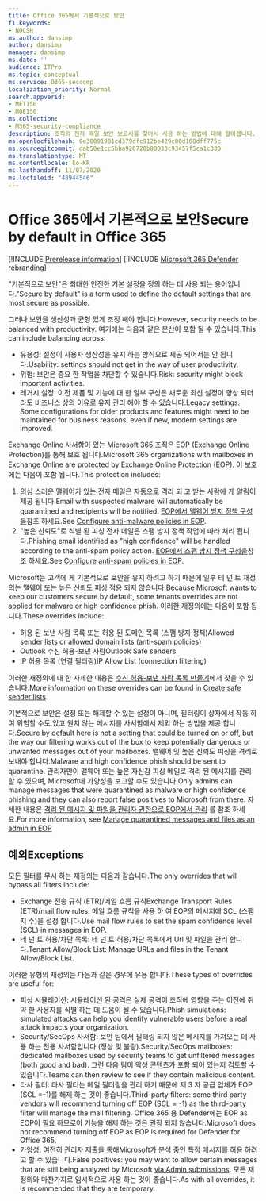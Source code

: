 ```yaml
---
title: Office 365에서 기본적으로 보안
f1.keywords:
- NOCSH
ms.author: dansimp
author: dansimp
manager: dansimp
ms.date: ''
audience: ITPro
ms.topic: conceptual
ms.service: O365-seccomp
localization_priority: Normal
search.appverid:
- MET150
- MOE150
ms.collection:
- M365-security-compliance
description: 조직의 전자 메일 보안 보고서를 찾아서 사용 하는 방법에 대해 알아봅니다. 보안 & 준수 센터에서 전자 메일 보안 보고서를 사용할 수 있습니다.
ms.openlocfilehash: 0e38091981cd379dfc912be429c00d168dff775c
ms.sourcegitcommit: dab50e1cc5bba920720b80033c93457f5ca1c330
ms.translationtype: MT
ms.contentlocale: ko-KR
ms.lasthandoff: 11/07/2020
ms.locfileid: "48944546"
---
```

# <a name="secure-by-default-in-office-365"></a><span data-ttu-id="d9df9-104">Office 365에서 기본적으로 보안</span><span class="sxs-lookup"><span data-stu-id="d9df9-104">Secure by default in Office 365</span></span>

[!INCLUDE [Prerelease information](../includes/prerelease.md)]
[!INCLUDE [Microsoft 365 Defender rebranding](../includes/microsoft-defender-for-office.md)]

<span data-ttu-id="d9df9-105">"기본적으로 보안"은 최대한 안전한 기본 설정을 정의 하는 데 사용 되는 용어입니다.</span><span class="sxs-lookup"><span data-stu-id="d9df9-105">"Secure by default" is a term used to define the default settings that are most secure as possible.</span></span> 

<span data-ttu-id="d9df9-106">그러나 보안을 생산성과 균형 있게 조정 해야 합니다.</span><span class="sxs-lookup"><span data-stu-id="d9df9-106">However, security needs to be balanced with productivity.</span></span> <span data-ttu-id="d9df9-107">여기에는 다음과 같은 분산이 포함 될 수 있습니다.</span><span class="sxs-lookup"><span data-stu-id="d9df9-107">This can include balancing across:</span></span>
- <span data-ttu-id="d9df9-108">유용성: 설정이 사용자 생산성을 유지 하는 방식으로 제공 되어서는 안 됩니다.</span><span class="sxs-lookup"><span data-stu-id="d9df9-108">Usability: settings should not get in the way of user productivity.</span></span>
- <span data-ttu-id="d9df9-109">위험: 보안은 중요 한 작업을 차단할 수 있습니다.</span><span class="sxs-lookup"><span data-stu-id="d9df9-109">Risk: security might block important activities.</span></span>
- <span data-ttu-id="d9df9-110">레거시 설정: 이전 제품 및 기능에 대 한 일부 구성은 새로운 최신 설정이 향상 되더라도 비즈니스 상의 이유로 유지 관리 해야 할 수 있습니다.</span><span class="sxs-lookup"><span data-stu-id="d9df9-110">Legacy settings: Some configurations for older products and features might need to be maintained for business reasons, even if new, modern settings are improved.</span></span> 

<span data-ttu-id="d9df9-111">Exchange Online 사서함이 있는 Microsoft 365 조직은 EOP (Exchange Online Protection)를 통해 보호 됩니다.</span><span class="sxs-lookup"><span data-stu-id="d9df9-111">Microsoft 365 organizations with mailboxes in Exchange Online are protected by Exchange Online Protection (EOP).</span></span> <span data-ttu-id="d9df9-112">이 보호에는 다음이 포함 됩니다.</span><span class="sxs-lookup"><span data-stu-id="d9df9-112">This  protection includes:</span></span>
1. <span data-ttu-id="d9df9-113">의심 스러운 맬웨어가 있는 전자 메일은 자동으로 격리 되 고 받는 사람에 게 알림이 제공 됩니다.</span><span class="sxs-lookup"><span data-stu-id="d9df9-113">Email with suspected malware will automatically be quarantined and recipients will be notified.</span></span> <span data-ttu-id="d9df9-114">[EOP에서 맬웨어 방지 정책 구성을](https://docs.microsoft.com/microsoft-365/security/office-365-security/configure-anti-malware-policies?view=o365-worldwide)참조 하세요.</span><span class="sxs-lookup"><span data-stu-id="d9df9-114">See [Configure anti-malware policies in EOP](https://docs.microsoft.com/microsoft-365/security/office-365-security/configure-anti-malware-policies?view=o365-worldwide).</span></span>
1. <span data-ttu-id="d9df9-115">"높은 신뢰도"로 식별 된 피싱 전자 메일은 스팸 방지 정책 작업에 따라 처리 됩니다.</span><span class="sxs-lookup"><span data-stu-id="d9df9-115">Phishing email identified as "high confidence" will be handled according to the anti-spam policy action.</span></span> <span data-ttu-id="d9df9-116">[EOP에서 스팸 방지 정책 구성을](https://docs.microsoft.com/microsoft-365/security/office-365-security/configure-your-spam-filter-policies?view=o365-worldwide)참조 하세요.</span><span class="sxs-lookup"><span data-stu-id="d9df9-116">See [Configure anti-spam policies in EOP](https://docs.microsoft.com/microsoft-365/security/office-365-security/configure-your-spam-filter-policies?view=o365-worldwide).</span></span>

<span data-ttu-id="d9df9-117">Microsoft는 고객에 게 기본적으로 보안을 유지 하려고 하기 때문에 일부 테 넌 트 재정의는 맬웨어 또는 높은 신뢰도 피싱 적용 되지 않습니다.</span><span class="sxs-lookup"><span data-stu-id="d9df9-117">Because Microsoft wants to keep our customers secure by default, some tenants overrides are not applied for malware or high confidence phish.</span></span> <span data-ttu-id="d9df9-118">이러한 재정의에는 다음이 포함 됩니다.</span><span class="sxs-lookup"><span data-stu-id="d9df9-118">These overrides include:</span></span>
- <span data-ttu-id="d9df9-119">허용 된 보낸 사람 목록 또는 허용 된 도메인 목록 (스팸 방지 정책)</span><span class="sxs-lookup"><span data-stu-id="d9df9-119">Allowed sender lists or allowed domain lists (anti-spam policies)</span></span>
- <span data-ttu-id="d9df9-120">Outlook 수신 허용-보낸 사람</span><span class="sxs-lookup"><span data-stu-id="d9df9-120">Outlook Safe senders</span></span>
- <span data-ttu-id="d9df9-121">IP 허용 목록 (연결 필터링)</span><span class="sxs-lookup"><span data-stu-id="d9df9-121">IP Allow List (connection filtering)</span></span>

<span data-ttu-id="d9df9-122">이러한 재정의에 대 한 자세한 내용은 [수신 허용-보낸 사람 목록 만들기](https://docs.microsoft.com/microsoft-365/security/office-365-security/create-safe-sender-lists-in-office-365)에서 찾을 수 있습니다.</span><span class="sxs-lookup"><span data-stu-id="d9df9-122">More information on these overrides can be found in [Create safe sender lists](https://docs.microsoft.com/microsoft-365/security/office-365-security/create-safe-sender-lists-in-office-365).</span></span>

<span data-ttu-id="d9df9-123">기본적으로 보안은 설정 또는 해제할 수 있는 설정이 아니며, 필터링이 상자에서 작동 하 여 위험할 수도 있고 원치 않는 메시지를 사서함에서 제외 하는 방법을 제공 합니다.</span><span class="sxs-lookup"><span data-stu-id="d9df9-123">Secure by default here is not a setting that could be turned on or off, but the way our filtering works out of the box to keep potentially dangerous or unwanted messages out of your mailboxes.</span></span> <span data-ttu-id="d9df9-124">맬웨어 및 높은 신뢰도 피싱을 격리로 보내야 합니다.</span><span class="sxs-lookup"><span data-stu-id="d9df9-124">Malware and high confidence phish should be sent to quarantine.</span></span> <span data-ttu-id="d9df9-125">관리자만이 맬웨어 또는 높은 자신감 피싱 메일로 격리 된 메시지를 관리할 수 있으며, Microsoft에 가양성을 보고할 수도 있습니다.</span><span class="sxs-lookup"><span data-stu-id="d9df9-125">Only admins can manage messages that were quarantined as malware or high confidence phishing and they can also report false positives to Microsoft from there.</span></span> <span data-ttu-id="d9df9-126">자세한 내용은 [격리 된 메시지 및 파일을 관리자 권한으로 EOP에서 관리](manage-quarantined-messages-and-files.md) 를 참조 하세요.</span><span class="sxs-lookup"><span data-stu-id="d9df9-126">For more information, see [Manage quarantined messages and files as an admin in EOP](manage-quarantined-messages-and-files.md)</span></span>

## <a name="exceptions"></a><span data-ttu-id="d9df9-127">예외</span><span class="sxs-lookup"><span data-stu-id="d9df9-127">Exceptions</span></span>
<span data-ttu-id="d9df9-128">모든 필터를 무시 하는 재정의는 다음과 같습니다.</span><span class="sxs-lookup"><span data-stu-id="d9df9-128">The only overrides that will bypass all filters include:</span></span>
- <span data-ttu-id="d9df9-129">Exchange 전송 규칙 (ETR)/메일 흐름 규칙</span><span class="sxs-lookup"><span data-stu-id="d9df9-129">Exchange Transport Rules (ETR)/mail flow rules.</span></span>  <span data-ttu-id="d9df9-130">메일 흐름 규칙을 사용 하 여 EOP의 메시지에 SCL (스팸 지 수)을 설정 합니다.</span><span class="sxs-lookup"><span data-stu-id="d9df9-130">Use mail flow rules to set the spam confidence level (SCL) in messages in EOP.</span></span>
- <span data-ttu-id="d9df9-131">테 넌 트 허용/차단 목록: 테 넌 트 허용/차단 목록에서 Url 및 파일을 관리 합니다.</span><span class="sxs-lookup"><span data-stu-id="d9df9-131">Tenant Allow/Block List: Manage URLs and files in the Tenant Allow/Block List.</span></span>


<span data-ttu-id="d9df9-132">이러한 유형의 재정의는 다음과 같은 경우에 유용 합니다.</span><span class="sxs-lookup"><span data-stu-id="d9df9-132">These types of overrides are useful for:</span></span>
- <span data-ttu-id="d9df9-133">피싱 시뮬레이션: 시뮬레이션 된 공격은 실제 공격이 조직에 영향을 주는 이전에 취약 한 사용자를 식별 하는 데 도움이 될 수 있습니다.</span><span class="sxs-lookup"><span data-stu-id="d9df9-133">Phish simulations: simulated attacks can help you identify vulnerable users before a real attack impacts your organization.</span></span>
- <span data-ttu-id="d9df9-134">Security/SecOps 사서함: 보안 팀에서 필터링 되지 않은 메시지를 가져오는 데 사용 하는 전용 사서함입니다 (정상 및 불량).</span><span class="sxs-lookup"><span data-stu-id="d9df9-134">Security/SecOps mailboxes: dedicated mailboxes used by security teams to get unfiltered messages (both good and bad).</span></span> <span data-ttu-id="d9df9-135">그런 다음 팀이 악성 콘텐츠가 포함 되어 있는지 검토할 수 있습니다.</span><span class="sxs-lookup"><span data-stu-id="d9df9-135">Teams can then review to see if they contain malicious content.</span></span>
- <span data-ttu-id="d9df9-136">타사 필터: 타사 필터는 메일 필터링을 관리 하기 때문에 제 3 자 공급 업체가 EOP (SCL =-1)를 해제 하는 것이 좋습니다.</span><span class="sxs-lookup"><span data-stu-id="d9df9-136">Third-party filters: some third party vendors will recommend turning off EOP (SCL = -1) as the third-party filter will manage the mail filtering.</span></span>  <span data-ttu-id="d9df9-137">Office 365 용 Defender에는 EOP as EOP이 필요 하므로이 기능을 해제 하는 것은 권장 되지 않습니다.</span><span class="sxs-lookup"><span data-stu-id="d9df9-137">Microsoft does not recommend turning off EOP as EOP is required for Defender for Office 365.</span></span> 
- <span data-ttu-id="d9df9-138">가양성: 여전히 [관리자 제출을 통해](admin-submission.md)Microsoft가 분석 중인 특정 메시지를 허용 하려고 할 수 있습니다.</span><span class="sxs-lookup"><span data-stu-id="d9df9-138">False positives: you may want to allow certain messages that are still being analyzed by Microsoft [via Admin submissions](admin-submission.md).</span></span> <span data-ttu-id="d9df9-139">모든 재정의와 마찬가지로 임시적으로 사용 하는 것이 좋습니다.</span><span class="sxs-lookup"><span data-stu-id="d9df9-139">As with all overrides, it is recommended that they are temporary.</span></span>
